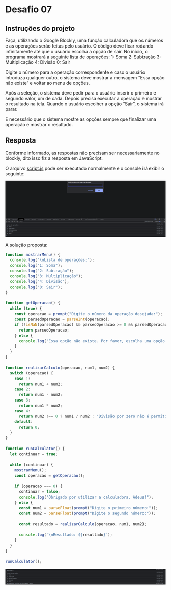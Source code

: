 # Desafio 07

## Instruções do projeto

Faça, utilizando o Google Blockly, uma função calculadora que os números e as operações serão feitas pelo usuário. O código deve ficar rodando infinitamente até que o usuário escolha a opção de sair. No início, o programa mostrará a seguinte lista de operações:
1: Soma
2: Subtração
3: Multiplicação
4: Divisão
0: Sair

Digite o número para a operação correspondente e caso o usuário introduza qualquer outro, o sistema deve mostrar a mensagem “Essa opção não existe” e voltar ao menu de opções.

Após a seleção, o sistema deve pedir para o usuário inserir o primeiro e segundo valor, um de cada. Depois precisa executar a operação e mostrar o resultado na tela. Quando o usuário escolher a opção “Sair”, o sistema irá parar. 

É necessário que o sistema mostre as opções sempre que finalizar uma operação e mostrar o resultado.

## Resposta

Conforme informado, as respostas não precisam ser necessariamente no blockly, dito isso fiz a resposta em JavaScript.

O arquivo [script.js](./script.js) pode ser executado normalmente e o console irá exibir o seguinte:

![calculadora](./img/calc-01.png)

A solução proposta:

```js
function mostrarMenu() {
  console.log("\nLista de operações:");
  console.log("1: Soma");
  console.log("2: Subtração");
  console.log("3: Multiplicação");
  console.log("4: Divisão");
  console.log("0: Sair");
}

function getOperacao() {
  while (true) {
    const operacao = prompt("Digite o número da operação desejada:");
    const parsedOperacao = parseInt(operacao);
    if (!isNaN(parsedOperacao) && parsedOperacao >= 0 && parsedOperacao <= 4) {
      return parsedOperacao;
    } else {
      console.log("Essa opção não existe. Por favor, escolha uma opção válida.");
    }
  }
}

function realizarCalculo(operacao, num1, num2) {
  switch (operacao) {
    case 1:
      return num1 + num2;
    case 2:
      return num1 - num2;
    case 3:
      return num1 * num2;
    case 4:
      return num2 !== 0 ? num1 / num2 : "Divisão por zero não é permitida.";
    default:
      return 0;
  }
}

function runCalculator() {
  let continuar = true;

  while (continuar) {
    mostrarMenu();
    const operacao = getOperacao();

    if (operacao === 0) {
      continuar = false;
      console.log("Obrigado por utilizar a calculadora. Adeus!");
    } else {
      const num1 = parseFloat(prompt("Digite o primeiro número:"));
      const num2 = parseFloat(prompt("Digite o segundo número:"));

      const resultado = realizarCalculo(operacao, num1, num2);

      console.log(`\nResultado: ${resultado}`);
    }
  }
}

runCalculator();
```

![resultado](./img/calc-02.png)